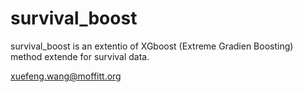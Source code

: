 # survival_boost
survival_boost is an extentio of XGboost (Extreme Gradien Boosting) method extende for survival data.

xuefeng.wang@moffitt.org
